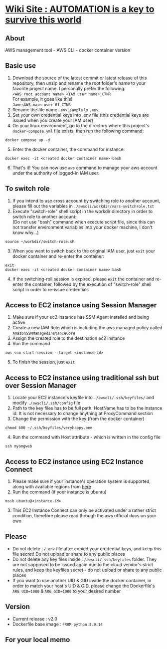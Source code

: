 # [Wiki Site : AUTOMATION is a key to survive this world](https://github.com/Dukka-De-La-Dokka/awscli-docker/wiki)

## About
AWS management tool - AWS CLI - docker container version

## Basic use
1. Download the source of the latest commit or latest release of this repository, then unzip and rename the root folder's name to your favorite project name. I personally prefer the following:  
`<AWS root account name>_<IAM user name>_CTNR`  
For example, it goes like this!  
`JamesAWS_main-user-01_CTNR`
2. Rename the file name `.env.sample` to `.env`
3. Set your own credential keys into .env file (this credential keys are issued when you create your IAM user)
4. On your linux environment, go to the directory where this project's `docker-compose.yml` file exists, then run the following command:
```
docker compose up -d
```
5. Enter the docker container, the command for instance:
```
docker exec -it <created docker container name> bash
```
6. That's it! You can now use `aws` command to manage your aws account under the authority of logged-in IAM user.

## To switch role
1. If you intend to use cross account by switching role to another account, please fill out the variables in `./awscli/workdir/vars-switchrole.txt`
2. Execute "switch-role" shell script in the workdir directory in order to switch role to another account:  
(Do not use "bash" command when execute script file, since this can not transfer environment variables into your docker machine, I don't know why...)
```
source ~/workdir/switch-role.sh
```
3. When you want to switch back to the original IAM user, just `exit` your docker container and re-enter the container:
```
exit
docker exec -it <created docker container name> bash
```
4. If the switching-roll session is expired, please `exit` the container and re-enter the container, followed by the execution of "switch-role" shell script in order to re-issue credentials

## Access to EC2 instance using Session Manager
1. Make sure if your ec2 instance has SSM Agent installed and being active
2. Create a new IAM Role which is including the aws managed policy called `AmazonSSMManagedInstanceCore`
3. Assign the created role to the destination ec2 instance
4. Run the command
```
aws ssm start-session --target <instance-id>
```
5. To finish the session, just `exit`

## Access to EC2 instance using traditional ssh but over Session Manager
1. Locate your EC2 instance's keyfile into `./awscli/.ssh/keyfiles/` and modify `./awscli/.ssh/config` file
2. Path to the key files has to be full path. HostName has to be the instance id. It is not necessary to change anything at ProxyCommand section
3. Change the permission with the key (from the docker container)
```
chmod 600 ~/.ssh/keyfiles/veryhappy.pem
```
4. Run the command with Host attribute - which is written in the config file
```
ssh myomgweb
```

## Access to EC2 instance using EC2 Instance Connect
1. Please make sure if your instance's operation system is supported, along with available regions from [here](https://docs.aws.amazon.com/AWSEC2/latest/UserGuide/ec2-instance-connect-methods.html#ic-limitations)
2. Run the command (if your instance is ubuntu)
```
mssh ubuntu@<instance-id>
```
3. This EC2 Instance Connect can only be activated under a rather strict condition, therefore please read through the aws official docs on your own

## Please
* Do not delete `./.env` file after copied your credential keys, and keep this file secret! Do not upload or share to any public places
* Do not delete any key files inside `./awscli/.ssh/keyfiles` folder. They are not supposed to be issued again due to the cloud vendor's strict rules, and keep the keyfiles secret - do not upload or share to any public places
* If you want to use another UID & GID inside the docker container, in order to match your host's UID & GID, please change the Dockerfile's `ARG UID=1000` & `ARG GID=1000` to your desired number 

## Version
* Current release : v2.0
* Dockerfile base image : `FROM python:3.9.14`

## For your local memo
